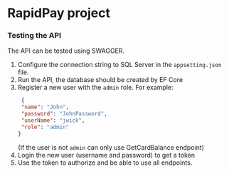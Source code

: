 # RapidPay project

### Testing the API
The API can be tested using SWAGGER. 
1. Configure the connection string to SQL Server in the `appsetting.json` file.
2. Run the API, the database should be created by EF Core
3. Register a new user with the `admin` role. For example:
   ```json
	{
    "name": "John",
    "password": "JohnPassword",
    "userName": "jwick",
    "role": "admin"
   }
   ```
   (If the user is not `admin` can only use GetCardBalance endpoint)
5. Login the new user (username and password) to get a token
6. Use the token to authorize and be able to use all endpoints.

